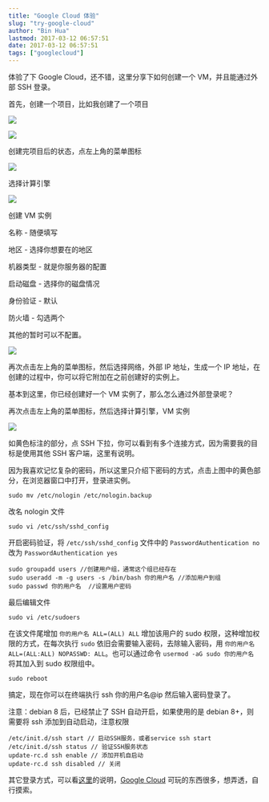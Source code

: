 ```yaml
---
title: "Google Cloud 体验"
slug: "try-google-cloud"
author: "Bin Hua"
lastmod: 2017-03-12 06:57:51
date: 2017-03-12 06:57:51
tags: ["googlecloud"]
---
```


体验了下 Google Cloud，还不错，这里分享下如何创建一个 VM，并且能通过外部 SSH 登录。

首先，创建一个项目，比如我创建了一个项目

![](https://storage.tourcoder.com/tcblog/try-google-cloud-create-project.PNG)

![](https://storage.tourcoder.com/tcblog/try-google-cloud-project-detail.PNG)

创建完项目后的状态，点左上角的菜单图标

![](https://storage.tourcoder.com/tcblog/try-google-cloud-choose-cc.PNG)

选择计算引擎

![](https://storage.tourcoder.com/tcblog/try-google-cloud-crea.PNG)

创建 VM 实例

名称 - 随便填写

地区 - 选择你想要在的地区

机器类型 - 就是你服务器的配置

启动磁盘 - 选择你的磁盘情况

身份验证 - 默认

防火墙 - 勾选两个

其他的暂时可以不配置。

![](https://storage.tourcoder.com/tcblog/try-google-cloud-crea-1.PNG)

再次点击左上角的菜单图标，然后选择网络，外部 IP 地址，生成一个 IP 地址，在创建的过程中，你可以将它附加在之前创建好的实例上。

基本到这里，你已经创建好一个 VM 实例了，那么怎么通过外部登录呢？

再次点击左上角的菜单图标，然后选择计算引擎，VM 实例

![](https://storage.tourcoder.com/tcblog/try-google-cloud-sshlogin.PNG)

如黄色标注的部分，点 SSH 下拉，你可以看到有多个连接方式，因为需要我的目标是使用其他 SSH 客户端，这里有说明。

因为我喜欢记忆复杂的密码，所以这里只介绍下密码的方式，点击上图中的黄色部分，在浏览器窗口中打开，登录进实例。

```
sudo mv /etc/nologin /etc/nologin.backup
```

改名 nologin 文件

```
sudo vi /etc/ssh/sshd_config
```

开启密码验证，将 `/etc/ssh/sshd_config` 文件中的 `PasswordAuthentication no` 改为 `PasswordAuthentication yes`

```
sudo groupadd users //创建用户组，通常这个组已经存在
sudo useradd -m -g users -s /bin/bash 你的用户名 //添加用户到组
sudo passwd 你的用户名  //设置用户密码
```

最后编辑文件

```
sudo vi /etc/sudoers
```

在该文件尾增加 `你的用户名 ALL=(ALL) ALL` 增加该用户的 sudo 权限，这种增加权限的方式，在每次执行 `sudo` 依旧会需要输入密码，去除输入密码，用 `你的用户名 ALL=(ALL:ALL) NOPASSWD: ALL`。也可以通过命令 `usermod -aG sudo 你的用户名` 将其加入到 sudo 权限组中。

```
sudo reboot
```

搞定，现在你可以在终端执行 ssh 你的用户名@ip 然后输入密码登录了。

注意：debian 8 后，已经禁止了 SSH 自动开启，如果使用的是 debian 8+，则需要将 ssh 添加到自动启动，注意权限

```
/etc/init.d/ssh start // 启动SSH服务，或者service ssh start
/etc/init.d/ssh status // 验证SSH服务状态
update-rc.d ssh enable // 添加开机自启动
update-rc.d ssh disabled // 关闭
```

其它登录方式，可以看[这里](https://cloud.google.com/compute/docs/instances/connecting-to-instance#standardssh)的说明，[Google Cloud](https://cloud.google.com/) 可玩的东西很多，想弄透，自行摸索。
